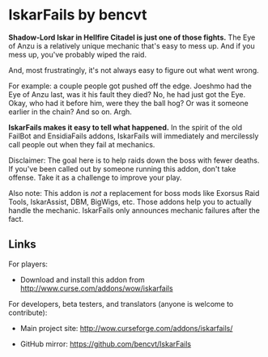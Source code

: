 # IskarFails by bencvt

**Shadow-Lord Iskar in Hellfire Citadel is just one of those fights.** The Eye of Anzu is a relatively unique mechanic that's easy to mess up. And if you mess up, you've probably wiped the raid.

And, most frustratingly, it's not always easy to figure out what went wrong.

For example: a couple people got pushed off the edge. Joeshmo had the Eye of Anzu last, was it his fault they died? No, he had just got the Eye. Okay, who had it before him, were they the ball hog? Or was it someone earlier in the chain? And so on. Argh.

**IskarFails makes it easy to tell what happened.** In the spirit of the old FailBot and EnsidiaFails addons, IskarFails will immediately and mercilessly call people out when they fail at mechanics.

Disclaimer: The goal here is to help raids down the boss with fewer deaths. If you've been called out by someone running this addon, don't take offense. Take it as a challenge to improve your play.

Also note: This addon is *not* a replacement for boss mods like Exorsus Raid Tools, IskarAssist, DBM, BigWigs, etc. Those addons help you to actually handle the mechanic. IskarFails only announces mechanic failures after the fact.

## Links

For players:

 * Download and install this addon from http://www.curse.com/addons/wow/iskarfails

For developers, beta testers, and translators (anyone is welcome to contribute):

 * Main project site: http://wow.curseforge.com/addons/iskarfails/

 * GitHub mirror: https://github.com/bencvt/IskarFails
